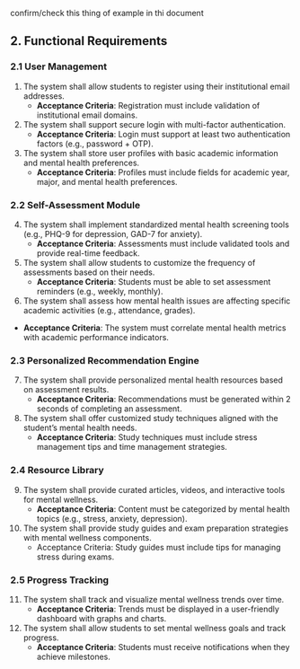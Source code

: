 confirm/check this thing of example in thi document
## 2. Functional Requirements

### 2.1 User Management
1.  The system shall allow students to register using their institutional email addresses.
     - **Acceptance Criteria**: Registration must include validation of institutional email domains.
2. The system shall support secure login with multi-factor authentication.
     - **Acceptance Criteria**: Login must support at least two authentication factors (e.g., password + OTP).
3. The system shall store user profiles with basic academic information and mental health preferences.
    - **Acceptance Criteria**: Profiles must include fields for academic year, major, and mental health preferences.

### 2.2 Self-Assessment Module
4. The system shall implement standardized mental health screening tools (e.g., PHQ-9 for depression, GAD-7 for anxiety).
   - **Acceptance Criteria**: Assessments must include validated tools and provide real-time feedback.
5. The system shall allow students to customize the frequency of assessments based on their needs.
   - **Acceptance Criteria**: Students must be able to set assessment reminders (e.g., weekly, monthly).
6. The system shall assess how mental health issues are affecting specific academic activities (e.g., attendance, grades).
  - **Acceptance Criteria**: The system must correlate mental health metrics with academic performance indicators.

### 2.3 Personalized Recommendation Engine
7. The system shall provide personalized mental health resources based on assessment results.
   - **Acceptance Criteria**: Recommendations must be generated within 2 seconds of completing an assessment.
8. The system shall offer customized study techniques aligned with the student’s mental health needs.
   - **Acceptance Criteria**: Study techniques must include stress management tips and time management strategies.
### 2.4 Resource Library
9. The system shall provide curated articles, videos, and interactive tools for mental wellness.
    - **Acceptance Criteria**: Content must be categorized by mental health topics (e.g., stress, anxiety, depression).
10. The system shall provide study guides and exam preparation strategies with mental wellness components.
    - Acceptance Criteria: Study guides must include tips for managing stress during exams.
### 2.5 Progress Tracking
11. The system shall track and visualize mental wellness trends over time.
     - **Acceptance Criteria**: Trends must be displayed in a user-friendly dashboard with graphs and charts.
12. The system shall allow students to set mental wellness goals and track progress.
    - **Acceptance Criteria**: Students must receive notifications when they achieve milestones.
